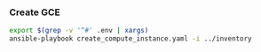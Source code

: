### Create GCE
```bash
export $(grep -v '^#' .env | xargs)
ansible-playbook create_compute_instance.yaml -i ../inventory
```
